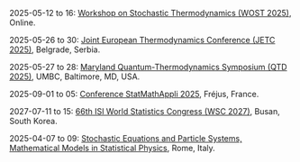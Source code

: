 2025-05-12 to 16: [Workshop on Stochastic Thermodynamics (WOST 2025)](https://wostmeeting.org), Online.

2025-05-26 to 30: [Joint European Thermodynamics Conference (JETC 2025)](https://mi.sanu.ac.rs/JETC2025), Belgrade, Serbia.

2025-05-27 to 28: [Maryland Quantum-Thermodynamics Symposium (QTD 2025)](https://qtd-hub.umd.edu/event/symposium-2025), UMBC, Baltimore, MD, USA.

2025-09-01 to 05: [Conference StatMathAppli 2025](https://statmathappli.mathnum.inrae.fr), Fréjus, France.

2027-07-11 to 15: [66th ISI World Statistics Congress (WSC 2027)](https://isi-next.org/conferences/isi-wsc2027), Busan, South Korea.

2025-04-07 to 09: [Stochastic Equations and Particle Systems, Mathematical Models in Statistical Physics](https://www1.mat.uniroma1.it/people/bertini/seps), Rome, Italy.

